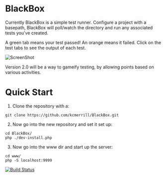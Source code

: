 BlackBox
========

Currently BlackBox is a simple test runner. Configure a project with a basepath, BlackBox will poll/watch the directory and run any associated tests you've created.

A green tab means your test passed! An orange means it failed. Click on the test tabs to see the output of each test.


![ScreenShot](https://raw.github.com/kcmerrill/BlackBox/master/www/images/bb/preview.png)

Version 2.0 will be a way to gameify testing, by allowing points based on various activities.


Quick Start
===========
1. Clone the repository with a:
```
git clone https://github.com/kcmerrill/BlackBox.git
```

2. Now go into the new repository and set it set up:
```
cd BlackBox/
php ./dev-install.php
```

3. Now go into the www dir and start up the server:
```
cd www/
php -S localhost:9999
```


[![Build Status](https://travis-ci.org/kcmerrill/BlackBox.png?branch=master)](https://travis-ci.org/kcmerrill/BlackBox)
